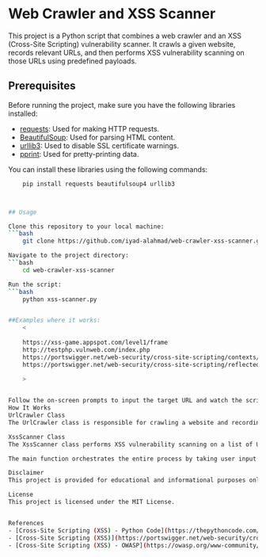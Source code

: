 
# Web Crawler and XSS Scanner

This project is a Python script that combines a web crawler and an XSS (Cross-Site Scripting) vulnerability scanner. It crawls a given website, records relevant URLs, and then performs XSS vulnerability scanning on those URLs using predefined payloads.

## Prerequisites

Before running the project, make sure you have the following libraries installed:

- [requests](https://pypi.org/project/requests/): Used for making HTTP requests.
- [BeautifulSoup](https://pypi.org/project/beautifulsoup4/): Used for parsing HTML content.
- [urllib3](https://pypi.org/project/urllib3/): Used to disable SSL certificate warnings.
- [pprint](https://docs.python.org/3/library/pprint.html): Used for pretty-printing data.

You can install these libraries using the following commands:

```bash
	pip install requests beautifulsoup4 urllib3



## Usage

Clone this repository to your local machine: 
```bash
	git clone https://github.com/iyad-alahmad/web-crawler-xss-scanner.git

Navigate to the project directory:
```bash
	cd web-crawler-xss-scanner

Run the script:
```bash
	python xss-scanner.py


##Examples where it works:
	<
	
	https://xss-game.appspot.com/level1/frame
	http://testphp.vulnweb.com/index.php
	https://portswigger.net/web-security/cross-site-scripting/contexts/lab-javascript-string-angle-brackets-html-encoded
	https://portswigger.net/web-security/cross-site-scripting/reflected/lab-html-context-nothing-encoded
	
	>


Follow the on-screen prompts to input the target URL and watch the script in action. The script will first crawl the website, record relevant URLs, and then perform XSS vulnerability scanning on those URLs.
How It Works
UrlCrawler Class
The UrlCrawler class is responsible for crawling a website and recording relevant URLs. It starts from a base URL, explores links, and records URLs up to a specified depth. The relevant URLs are stored in the url.txt file.

XssScanner Class
The XssScanner class performs XSS vulnerability scanning on a list of URLs using predefined payloads. It extracts HTML form details from each URL, submits malicious payloads, and checks for vulnerabilities. If an XSS vulnerability is detected, the relevant information is printed to the console.

The main function orchestrates the entire process by taking user input for the target URL, performing crawling and scanning, and providing color-coded console output for better readability.

Disclaimer
This project is provided for educational and informational purposes only. It should not be used for any malicious or unauthorized activities. Use this tool responsibly and only on websites where you have proper authorization.

License
This project is licensed under the MIT License.


References
- [Cross-Site Scripting (XSS) - Python Code](https://thepythoncode.com/article/make-a-xss-vulnerability-scanner-in-python)
- [Cross-Site Scripting (XSS)](https://portswigger.net/web-security/cross-site-scripting)
- [Cross-Site Scripting (XSS) - OWASP](https://owasp.org/www-community/attacks/xss/)


